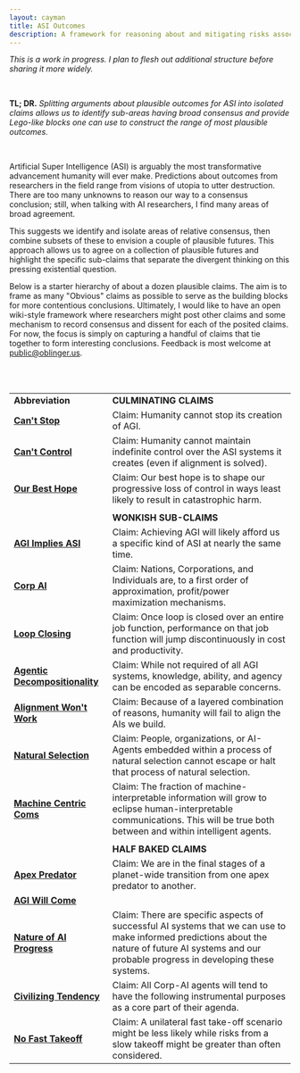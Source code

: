 ```yaml
---
layout: cayman
title: ASI Outcomes
description: A framework for reasoning about and mitigating risks associated with ASI
---
```


*This is a work in progress.  I plan to flesh out additional structure before sharing it more widely.*

<br>

**TL; DR.**  *Splitting arguments about plausible outcomes for ASI into isolated claims allows us to identify sub-areas having broad consensus and provide Lego-like blocks one can use to construct the range of most plausible outcomes.*

<br>

Artificial Super Intelligence (ASI) is arguably the most transformative advancement humanity will ever make.  Predictions about outcomes from researchers in the field range from visions of utopia to utter destruction.
There are too many unknowns to reason our way to a consensus conclusion; still, when talking with AI researchers, I find many areas of broad agreement.

This suggests we identify and isolate areas of relative consensus, then combine subsets of these to envision a couple of plausible futures. This approach allows us to agree on a collection of plausible futures and highlight the specific sub-claims that separate the divergent thinking on this pressing existential question.

Below is a starter hierarchy of about a dozen plausible claims. The aim is to frame as many "Obvious" claims as possible to serve as the building blocks for more contentious conclusions. Ultimately, I would like to have an open wiki-style framework where researchers might post other claims and some mechanism to record consensus and dissent for each of the posited claims. For now, the focus is simply on capturing a handful of claims that tie together to form interesting conclusions. Feedback is most welcome at <a href="mailto:public@oblinger.us">public@oblinger.us</a>.

<br>

<br>

|                                                                    |                                                                                                                                                                                                      |
| ------------------------------------------------------------------ | ---------------------------------------------------------------------------------------------------------------------------------------------------------------------------------------------------- |
| **Abbreviation**                                                   | **CULMINATING CLAIMS**                                                                                                                                                                               |
| **[Can't Stop](/ASIO/Cant_Stop)**                                  | Claim: Humanity cannot stop its creation of AGI.                                                                                                                                                     |
| **[Can't Control](/ASIO/Cant_Control)**                            | Claim: Humanity cannot maintain indefinite control over the ASI systems it creates (even if alignment is solved).                                                                                    |
| **[Our Best Hope](Our_Best_Hope.md)**                              | Claim: Our best hope is to shape our progressive loss of control in ways least likely to result in catastrophic harm.                                                                                |
|                                                                    |                                                                                                                                                                                                      |
|                                                                    | **WONKISH SUB-CLAIMS**                                                                                                                                                                               |
| **[AGI Implies ASI](/ASIO/AGI_implies_ASI)**                       | Claim: Achieving AGI will likely afford us a specific kind of ASI at nearly the same time.                                                                                                           |
| **[Corp AI](/ASIO/Corp_AI)**                                       | Claim: Nations, Corporations, and Individuals are, to a first order of approximation, profit/power maximization mechanisms.                                                                          |
| **[Loop Closing](/ASIO/Loop_Closing)**                             | Claim: Once loop is closed over an entire job function, performance on that job function will jump discontinuously in cost and productivity.                                                         |
| **[Agentic Decompositionality](/ASIO/Agentic_Decompositionality)** | Claim: While not required of all AGI systems, knowledge, ability, and agency can be encoded as separable concerns.                                                                                   |
| **[Alignment Won't Work](/ASIO/Alignment_Wont_Work)**              | Claim: Because of a layered combination of reasons, humanity will fail to align the AIs we build.                                                                                                    |
| **[Natural Selection](/ASIO/Natural_Selection)**                   | Claim: People, organizations, or AI-Agents embedded within a process of natural selection cannot escape or halt that process of natural selection.                                                   |
| **[Machine Centric Coms](/ASIO/Machine_Centric_Coms)**             | Claim: The fraction of machine-interpretable information will grow to eclipse human-interpretable communications. This will be true both between and within intelligent agents.                      |
|                                                                    |                                                                                                                                                                                                      |
|                                                                    | **HALF BAKED CLAIMS**                                                                                                                                                                                |
| **[Apex Predator](/ASIO/Apex_Predator)**                           | Claim: We are in the final stages of a planet-wide transition from one apex predator to another.                                                                                                     |
| **[AGI Will Come](/ASIO/AGI_Will_Come)**                           |                                                                                                                                                                                                      |
| **[Nature of AI Progress](/ASIO/Nature_of_AI_Progress)**           | Claim: There are specific aspects of successful AI systems that we can use to make informed predictions about the nature of future AI systems and our probable progress in developing these systems. |
| **[Civilizing Tendency](/ASIO/Civilizing_Tendency)**               | Claim: All Corp-AI agents will tend to have the following instrumental purposes as a core part of their agenda.                                                                                      |
| **[No Fast Takeoff](/ASIO/No_Fast_Takeoff)**                       | Claim: A unilateral fast take-off scenario might be less likely while risks from a slow takeoff might be greater than often considered.                                                              |






